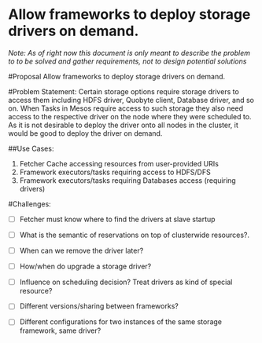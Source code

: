 # Allow frameworks to deploy storage drivers on demand.
*Note: As of right now this document is only meant to describe the problem to to be solved and gather requirements, not to design potential solutions* 

#Proposal
Allow frameworks to deploy storage drivers on demand.

#Problem Statement:
Certain storage options require storage drivers to access them including HDFS driver, Quobyte client, Database driver, and so on.
When Tasks in Mesos require access to such storage they also need access to the respective driver on the node where they were scheduled to.
As it is not desirable to deploy the driver onto all nodes in the cluster, it would be good to deploy the driver on demand.

##Use Cases:
1. Fetcher Cache accessing resources from user-provided URIs
2. Framework executors/tasks requiring access to HDFS/DFS
3. Framework executors/tasks requiring Databases access (requiring drivers)


#Challenges:
- [ ] Fetcher must know where to find the drivers at slave startup
- [ ] What is the semantic of reservations on top of clusterwide resources?.
- [ ] When can we remove the driver later?
- [ ] How/when do upgrade a storage driver?
- [ ] Influence on scheduling decision? Treat drivers as kind of special resource? 
- [ ] Different versions/sharing between frameworks?
- [ ] Different configurations for two instances of the same storage framework, same driver?


